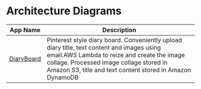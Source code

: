 # Architecture Diagrams
| App Name | Description |
| ------ | ------ |
| [DiaryBoard](https://github.com/indrahartanto/architecture/blob/main/DiaryBoard%20Architecture.drawio) | Pinterest style diary board. Conveniently upload diary title, text content and images using email.AWS Lambda to reize and create the image collage. Processed image collage stored in Amazon S3, title and text content stored in Amazon DynamoDB |
